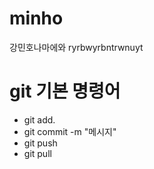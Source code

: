 # minho
강민호나마에와
ryrbwyrbntrwnuyt

# git 기본 명령어
- git add.
- git commit -m "메시지"
- git push
- git pull